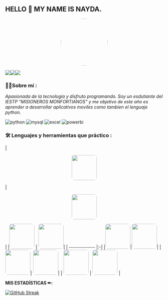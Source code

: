## HELLO 👋 MY NAME IS NAYDA. 

<p style="text-align:center"><img src="https://avatars.githubusercontent.com/u/132010744?s=96&v=4" style="width:150px; border-radius:50%"></p>

[![](https://img.shields.io/badge/LinkedIn-0077B5?style=for-the-badge&logo=linkedin&logoColor=white)](https://www.linkedin.com/in/noelianav/)[![](https://img.shields.io/badge/YouTube-red?style=for-the-badge&logo=youtube&logoColor=white)](https://www.youtube.com/channel/UCr6HdsNDgddt6rDGDdNaIpA)[![](https://img.shields.io/badge/Página_Web-yelow?style=for-the-badge&logo=medium&logoColor=white)](https://www.noelia-navarro.com/)

### 👩‍💻Sobre mí :
_Apasionada de la tecnología y disfruto programando.
Soy un esdutiante del IESTP "MISIONEROS MONFORTIANOS" y me objetivo de este año es aprender a desarrollar aplicativos moviles como tambien el lenguaje python._
 

<div id="header" align="left">
    <img decoding="async" src="https://img.shields.io/badge/Python-3776AB?style=for-the-badge&logo=python&logoColor=white" alt="python"/>
  </a>
    <img decoding="async" src="https://img.shields.io/badge/MySQL-6DB33F?style=for-the-badge&logo=mysql&logoColor=white" alt="mysql"/>
  </a>
 <img decoding="async" src="https://img.shields.io/badge/Microsoft_Excel-217346?style=for-the-badge&logo=microsoft-excel&logoColor=white" alt="excel"/>
  </a>
 <img decoding="async" src="https://img.shields.io/badge/Power_BI-FFBE00?style=for-the-badge&logo=Power-BI&logoColor=white" alt="powerbi"/>
  </a>
  </div>
  
### 🛠 Lenguajes y herramientas que práctico :
|<p style="text-align:center"><img src="	https://user-images.githubusercontent.com/25181517/192158954-f88b5814-d510-4564-b285-dff7d6400dad.png" style="width:80px; border-radius:10%"></p>  | <p style="text-align:center"><img src="	https://user-images.githubusercontent.com/25181517/192108374-8da61ba1-99ec-41d7-80b8-fb2f7c0a4948.png" style="width:80px; border-radius:10%"></p>|
|<img src="	https://user-images.githubusercontent.com/25181517/192158954-f88b5814-d510-4564-b285-dff7d6400dad.png" style="width:80px; border-radius:10%"> | <img src="	https://user-images.githubusercontent.com/25181517/192108374-8da61ba1-99ec-41d7-80b8-fb2f7c0a4948.png" style="width:80px; border-radius:10%">|
| -------------  |:-|
|<img src="	https://user-images.githubusercontent.com/25181517/183898674-75a4a1b1-f960-4ea9-abcb-637170a00a75.png" style="width:80px; border-radius:10%">|<img src="	https://user-images.githubusercontent.com/25181517/192108891-d86b6220-e232-423a-bf5f-90903e6887c3.png" style="width:80px; border-radius:10%">|
|<img src="	https://user-images.githubusercontent.com/25181517/117447155-6a868a00-af3d-11eb-9cfe-245df15c9f3f.png" style="width:80px; border-radius:10%">|  <img src="	https://user-images.githubusercontent.com/25181517/117201156-9a724800-adec-11eb-9a9d-3cd0f67da4bc.png" style="width:80px; border-radius:10%">|
| <img src="	https://user-images.githubusercontent.com/25181517/183570228-6a040b9f-3ddf-47a2-a201-743121dac664.png" style="width:80px; border-radius:10%"> |  <img src="		https://user-images.githubusercontent.com/25181517/183896128-ec99105a-ec1a-4d85-b08b-1aa1620b2046.png" style="width:80px; border-radius:10%"> |
 
**MIS ESTADÍSTICAS ✏:**

[![GitHub Streak](http://github-readme-streak-stats.herokuapp.com?user=noelianav91&theme=dark&background=000000)](https://git.io/streak-stats)


